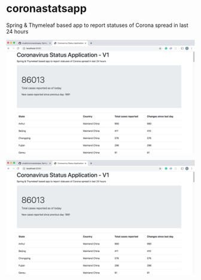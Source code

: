 # coronastatsapp
Spring &amp; Thymeleaf based app to report statuses of Corona spread in last 24 hours

![Image description](https://github.com/sivajik/coronastatsapp/blob/master/src/main/resources/corona.png)

![Alt text](https://github.com/sivajik/coronastatsapp/blob/master/src/main/resources/corona.png?raw=true "Corona")
